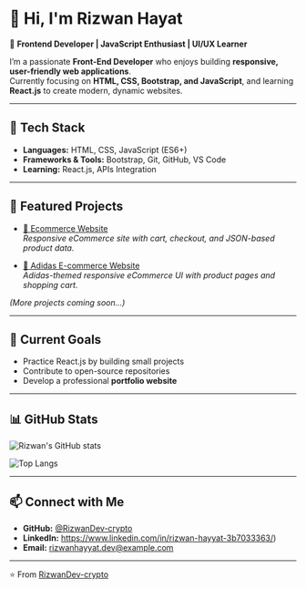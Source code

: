 # 👋 Hi, I'm Rizwan Hayat  

🚀 **Frontend Developer | JavaScript Enthusiast | UI/UX Learner**  

I’m a passionate **Front-End Developer** who enjoys building **responsive, user-friendly web applications**.  
Currently focusing on **HTML, CSS, Bootstrap, and JavaScript**, and learning **React.js** to create modern, dynamic websites.  

---

## 🔧 Tech Stack  
- **Languages:** HTML, CSS, JavaScript (ES6+)  
- **Frameworks & Tools:** Bootstrap, Git, GitHub, VS Code  
- **Learning:** React.js, APIs Integration  

---

## 📌 Featured Projects  

- [🛒 Ecommerce Website](https://github.com/RizwanDev-crypto/Ecommerce-Website)  
  *Responsive eCommerce site with cart, checkout, and JSON-based product data.*  

- [👟 Adidas E-commerce Website](https://github.com/RizwanDev-crypto/Adidas-Ecommerce-Web)  
  *Adidas-themed responsive eCommerce UI with product pages and shopping cart.*  

*(More projects coming soon…)*  

---

## 🌱 Current Goals  
- Practice React.js by building small projects  
- Contribute to open-source repositories  
- Develop a professional **portfolio website**  

---

## 📊 GitHub Stats  
![Rizwan's GitHub stats](https://github-readme-stats.vercel.app/api?username=RizwanDev-crypto&show_icons=true&theme=radical)  

![Top Langs](https://github-readme-stats.vercel.app/api/top-langs/?username=RizwanDev-crypto&layout=compact&theme=radical)  

---

## 📫 Connect with Me  
- **GitHub:** [@RizwanDev-crypto](https://github.com/RizwanDev-crypto)  
- **LinkedIn:** https://www.linkedin.com/in/rizwan-hayyat-3b7033363/)  
- **Email:** rizwanhayyat.dev@example.com  

---

⭐️ From [RizwanDev-crypto](https://github.com/RizwanDev-crypto)
